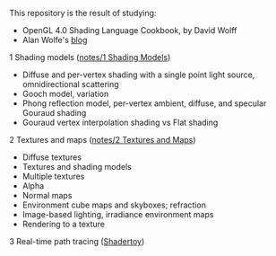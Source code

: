 This repository is the result of studying:

* OpenGL 4.0 Shading Language Cookbook, by David Wolff
* Alan Wolfe's [blog](blog.demofox.org)

1 Shading models ([notes/1 Shading Models](notes/Shading_Models.pdf))

* Diffuse and per-vertex shading with a single point light source, omnidirectional scattering
* Gooch model, variation
* Phong reflection model, per-vertex ambient, diffuse, and specular Gouraud shading
* Gouraud vertex interpolation shading vs Flat shading

2 Textures and maps ([notes/2 Textures and Maps](notes/Textures_and_Maps.pdf))

* Diffuse textures
* Textures and shading models
* Multiple textures
* Alpha
* Normal maps
* Environment cube maps and skyboxes; refraction
* Image-based lighting, irradiance environment maps
* Rendering to a texture

3 Real-time path tracing ([Shadertoy](https://www.shadertoy.com/view/WscyWr))
